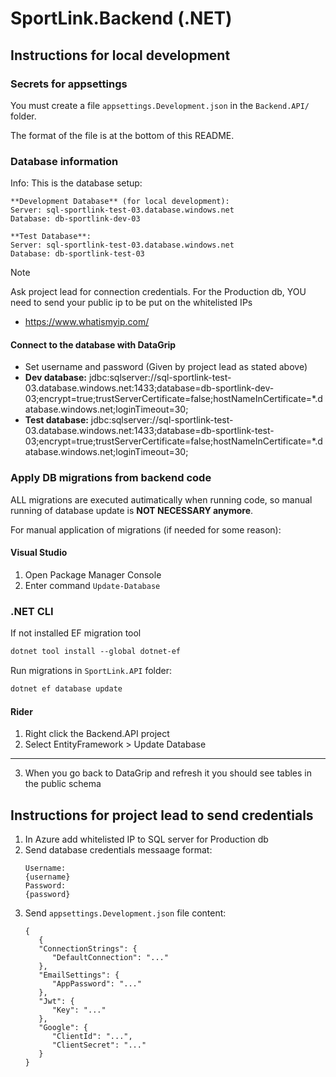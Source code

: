 # SportLink.Backend (.NET)

## Instructions for local development
### Secrets for appsettings
You must create a file `appsettings.Development.json` in the `Backend.API/` folder.

The format of the file is at the bottom of this README.

### Database information

Info: This is the database setup:
```
**Development Database** (for local development):
Server: sql-sportlink-test-03.database.windows.net
Database: db-sportlink-dev-03

**Test Database**:
Server: sql-sportlink-test-03.database.windows.net
Database: db-sportlink-test-03
```

> [!NOTE]  
> Ask project lead for connection credentials.
> For the Production db, YOU need to send your public ip to be put on the whitelisted IPs
> - https://www.whatismyip.com/

#### Connect to the database with DataGrip
   - Set username and password (Given by project lead as stated above)
   - **Dev database:** jdbc:sqlserver://sql-sportlink-test-03.database.windows.net:1433;database=db-sportlink-dev-03;encrypt=true;trustServerCertificate=false;hostNameInCertificate=*.database.windows.net;loginTimeout=30;
   - **Test database:** jdbc:sqlserver://sql-sportlink-test-03.database.windows.net:1433;database=db-sportlink-test-03;encrypt=true;trustServerCertificate=false;hostNameInCertificate=*.database.windows.net;loginTimeout=30;

### Apply DB migrations from backend code
ALL migrations are executed autimatically when running code, so manual running of database update is **NOT NECESSARY anymore**.

For manual application of migrations (if needed for some reason):
#### Visual Studio
1. Open Package Manager Console
2. Enter command `Update-Database`

### .NET CLI

If not installed EF migration tool
```ps
dotnet tool install --global dotnet-ef
```

Run migrations in `SportLink.API` folder:
```ps
dotnet ef database update
```

#### Rider
1. Right click the Backend.API project
2. Select EntityFramework > Update Database
---
3. When you go back to DataGrip and refresh it you should see tables in the public schema


## Instructions for project lead to send credentials
1. In Azure add whitelisted IP to SQL server for Production db
2. Send database credentials messaage format:
   ```
   Username:
   {username}
   Password:
   {password}
   ```
3. Send `appsettings.Development.json` file content:
   ```
   {
      {
      "ConnectionStrings": {
         "DefaultConnection": "..."
      },
      "EmailSettings": {
         "AppPassword": "..."
      },
      "Jwt": {
         "Key": "..."
      },
      "Google": {
         "ClientId": "...",
         "ClientSecret": "..."
      }
   }
   ```